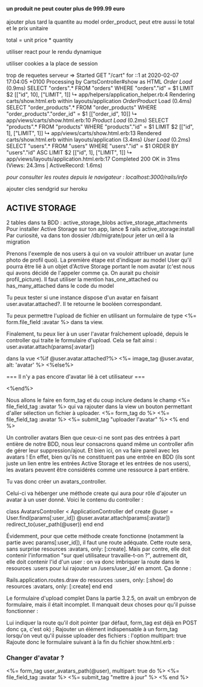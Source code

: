 #### un produit ne peut couter plus de 999.99 euro

ajouter plus tard la quantite au model order_product, peut etre aussi le total et le prix unitaire

total = unit price * quantity

utiliser react pour le rendu dynamique

utiliser cookies a la place de session

trop de requetes serveur
=>
Started GET "/cart" for ::1 at 2020-02-07 17:04:05 +0100
Processing by CartsController#show as HTML
  *Order Load* (0.9ms)  SELECT  "orders".* FROM "orders" WHERE "orders"."id" = $1 LIMIT $2  [["id", 10], ["LIMIT", 1]]
  ↳ app/helpers/application_helper.rb:4
  Rendering carts/show.html.erb within layouts/application
  *OrderProduct* Load (0.4ms)  SELECT "order_products".* FROM "order_products" WHERE "order_products"."order_id" = $1  [["order_id", 10]]
  ↳ app/views/carts/show.html.erb:10
  *Product Load* (0.2ms)  SELECT  "products".* FROM "products" WHERE "products"."id" = $1 LIMIT $2  [["id", 1], ["LIMIT", 1]]
  ↳ app/views/carts/show.html.erb:13
  Rendered carts/show.html.erb within layouts/application (3.4ms)
  *User Load* (0.2ms)  SELECT  "users".* FROM "users" WHERE "users"."id" = $1 ORDER BY "users"."id" ASC LIMIT $2  [["id", 1], ["LIMIT", 1]]
  ↳ app/views/layouts/application.html.erb:17
Completed 200 OK in 31ms (Views: 24.3ms | ActiveRecord: 1.6ms)


*pour consulter les routes depuis le navigateur : localhost:3000/rails/info*

ajouter cles sendgrid sur heroku

## ACTIVE STORAGE
2 tables dans ta BDD :
  active_storage_blobs
  active_storage_attachments
Pour installer Active Storage sur ton app, lance $ rails active_storage:install
Par curiosité, va dans ton dossier /db/migrate/pour jeter un œil à la migration

Prenons l'exemple de nos users à qui on va vouloir attribuer un avatar (une photo de profil quoi). La première étape est d'indiquer au model User qu'il pourra être lié à un objet d'Active Storage portant le nom avatar (c'est nous qui avons décidé de l'appeler comme ça. On aurait pu choisir profil_picture). Il faut utiliser la mention has_one_attached ou has_many_attached dans le code du model

Tu peux tester si une instance dispose d'un avatar en faisant user.avatar.attached?. Il te retourne le booléen correspondant.

Tu peux permettre l'upload de fichier en utilisant un formulaire de type <%= form.file_field :avatar %> dans ta view.

Finalement, tu peux lier à un user l'avatar fraîchement uploadé, depuis le controller qui traite le formulaire d'upload. Cela se fait ainsi : user.avatar.attach(params[:avatar])

dans la vue
<%if @user.avatar.attached?%>
  <%= image_tag @user.avatar, alt: 'avatar' %>
<%else%>
  <p>=== Il n'y a pas encore d'avatar lié à cet utilisateur ===</p>
<%end%>

Nous allons le faire en form_tag et du coup inclure dedans le champ <%= file_field_tag :avatar %> qui va rajouter dans la view un bouton permettant d'aller sélection un fichier à uploader.
<%= form_tag do %>
  <%= file_field_tag :avatar %>
  <%= submit_tag "uploader l'avatar" %>
<% end %>

Un controller avatars
 Bien que ceux-ci ne sont pas des entrées à part entière de notre BDD, nous leur consacrons quand même un controller afin de gérer leur suppression/ajout. Et bien ici, on va faire pareil avec les avatars ! En effet, bien qu'ils ne constituent pas une entrée en BDD (ils sont juste un lien entre les entrées Active Storage et les entrées de nos users), les avatars peuvent être considérés comme une ressource à part entière.

Tu vas donc créer un avatars_controller.

Celui-ci va héberger une méthode create qui aura pour rôle d'ajouter un avatar à un user donné. Voici le contenu du controller :

class AvatarsController < ApplicationController
  def create
    @user = User.find(params[:user_id])
    @user.avatar.attach(params[:avatar])
    redirect_to(user_path(@user))
  end
end

Évidemment, pour que cette méthode create fonctionne (notamment la partie avec params[:user_id]), il faut une route adéquate. Cette route sera, sans surprise resources :avatars, only: [:create]. Mais par contre, elle doit contenir l'information "sur quel utilisateur travaille-t-on ?", autrement dit, elle doit contenir l'id d'un user : on va donc imbriquer la route dans le resources :users pour lui rajouter un /users/user_id/ en amont.
Ça donne :

Rails.application.routes.draw do
  resources :users, only: [:show] do
    resources :avatars, only: [:create]
  end
end

Le formulaire d'upload complet
Dans la partie 3.2.5, on avait un embryon de formulaire, mais il était incomplet. Il manquait deux choses pour qu'il puisse fonctionner :

Lui indiquer la route qu'il doit pointer (par défaut, form_tag est déjà en POST donc ça, c'est ok) ;
Rajouter un élément indispensable à un form_tag lorsqu'on veut qu'il puisse uploader des fichiers : l'option multipart: true
Rajoute donc le formulaire suivant à la fin du fichier show.html.erb :

<h3>Changer d'avatar ?</h3>
<%= form_tag user_avatars_path(@user), multipart: true do %>
  <%= file_field_tag :avatar %>
  <%= submit_tag "mettre à jour" %>
<% end %>
